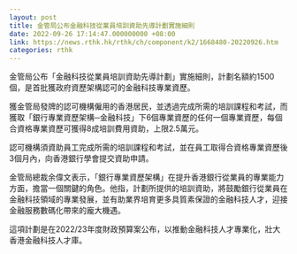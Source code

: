 ```yaml
---
layout: post
title: 金管局公布金融科技從業員培訓資助先導計劃實施細則
date: 2022-09-26 17:14:47.000000000 +08:00
link: https://news.rthk.hk/rthk/ch/component/k2/1668480-20220926.htm
categories: rthk
---
```


金管局公布「金融科技從業員培訓資助先導計劃」實施細則，計劃名額約1500個，是首批獲政府資歷架構認可的金融科技專業資歷。

獲金管局發牌的認可機構僱用的香港居民，並透過完成所需的培訓課程和考試，而獲取「銀行專業資歷架構─金融科技」下6個專業資歷的任何一個專業資歷，每個合資格專業資歷可獲得8成培訓費用資助，上限2.5萬元。

認可機構須資助員工完成所需的培訓課程和考試，並在員工取得合資格專業資歷後3個月內，向香港銀行學會提交資助申請。

金管局總裁余偉文表示，「銀行專業資歷架構」在提升香港銀行從業員的專業能力方面，擔當一個關鍵的角色。他指，計劃所提供的培訓資助，將鼓勵銀行從業員在金融科技領域的專業發展，並有助業界培育更多具質素保證的金融科技人才，迎接金融服務數碼化帶來的龐大機遇。

這項計劃是在2022/23年度財政預算案公布，以推動金融科技人才專業化，壯大香港金融科技人才庫。

